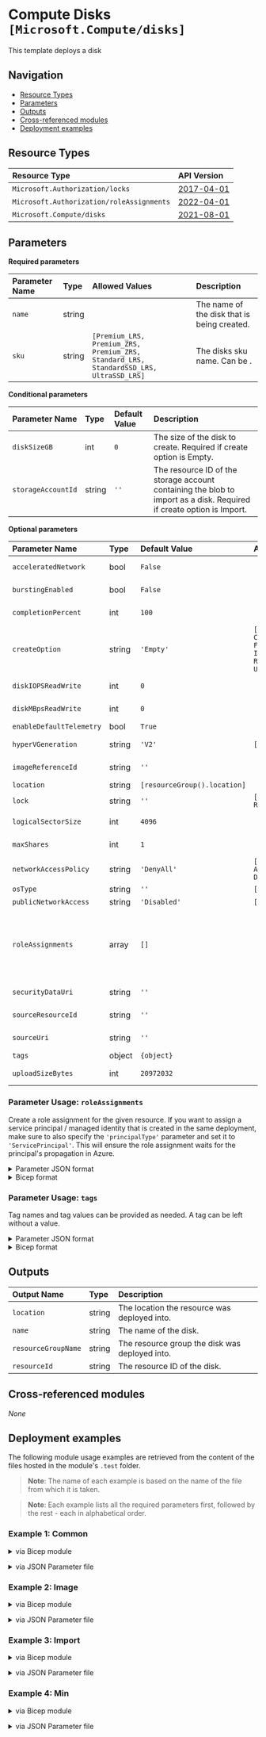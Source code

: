 # Compute Disks `[Microsoft.Compute/disks]`

This template deploys a disk

## Navigation

- [Resource Types](#Resource-Types)
- [Parameters](#Parameters)
- [Outputs](#Outputs)
- [Cross-referenced modules](#Cross-referenced-modules)
- [Deployment examples](#Deployment-examples)

## Resource Types

| Resource Type | API Version |
| :-- | :-- |
| `Microsoft.Authorization/locks` | [2017-04-01](https://docs.microsoft.com/en-us/azure/templates/Microsoft.Authorization/2017-04-01/locks) |
| `Microsoft.Authorization/roleAssignments` | [2022-04-01](https://docs.microsoft.com/en-us/azure/templates/Microsoft.Authorization/2022-04-01/roleAssignments) |
| `Microsoft.Compute/disks` | [2021-08-01](https://docs.microsoft.com/en-us/azure/templates/Microsoft.Compute/2021-08-01/disks) |

## Parameters

**Required parameters**

| Parameter Name | Type | Allowed Values | Description |
| :-- | :-- | :-- | :-- |
| `name` | string |  | The name of the disk that is being created. |
| `sku` | string | `[Premium_LRS, Premium_ZRS, Premium_ZRS, Standard_LRS, StandardSSD_LRS, UltraSSD_LRS]` | The disks sku name. Can be . |

**Conditional parameters**

| Parameter Name | Type | Default Value | Description |
| :-- | :-- | :-- | :-- |
| `diskSizeGB` | int | `0` | The size of the disk to create. Required if create option is Empty. |
| `storageAccountId` | string | `''` | The resource ID of the storage account containing the blob to import as a disk. Required if create option is Import. |

**Optional parameters**

| Parameter Name | Type | Default Value | Allowed Values | Description |
| :-- | :-- | :-- | :-- | :-- |
| `acceleratedNetwork` | bool | `False` |  | True if the image from which the OS disk is created supports accelerated networking. |
| `burstingEnabled` | bool | `False` |  | Set to true to enable bursting beyond the provisioned performance target of the disk. |
| `completionPercent` | int | `100` |  | Percentage complete for the background copy when a resource is created via the CopyStart operation. |
| `createOption` | string | `'Empty'` | `[Attach, Copy, CopyStart, Empty, FromImage, Import, ImportSecure, Restore, Upload, UploadPreparedSecure]` | Sources of a disk creation. |
| `diskIOPSReadWrite` | int | `0` |  | The number of IOPS allowed for this disk; only settable for UltraSSD disks. |
| `diskMBpsReadWrite` | int | `0` |  | The bandwidth allowed for this disk; only settable for UltraSSD disks. |
| `enableDefaultTelemetry` | bool | `True` |  | Enable telemetry via a Globally Unique Identifier (GUID). |
| `hyperVGeneration` | string | `'V2'` | `[V1, V2]` | The hypervisor generation of the Virtual Machine. Applicable to OS disks only. |
| `imageReferenceId` | string | `''` |  | A relative uri containing either a Platform Image Repository or user image reference. |
| `location` | string | `[resourceGroup().location]` |  | Resource location. |
| `lock` | string | `''` | `['', CanNotDelete, ReadOnly]` | Specify the type of lock. |
| `logicalSectorSize` | int | `4096` |  | Logical sector size in bytes for Ultra disks. Supported values are 512 ad 4096. |
| `maxShares` | int | `1` |  | The maximum number of VMs that can attach to the disk at the same time. Default value is 0. |
| `networkAccessPolicy` | string | `'DenyAll'` | `[AllowAll, AllowPrivate, DenyAll]` | Policy for accessing the disk via network. |
| `osType` | string | `''` | `['', Linux, Windows]` | Sources of a disk creation. |
| `publicNetworkAccess` | string | `'Disabled'` | `[Disabled, Enabled]` | Policy for controlling export on the disk. |
| `roleAssignments` | array | `[]` |  | Array of role assignment objects that contain the 'roleDefinitionIdOrName' and 'principalId' to define RBAC role assignments on this resource. In the roleDefinitionIdOrName attribute, you can provide either the display name of the role definition, or its fully qualified ID in the following format: '/providers/Microsoft.Authorization/roleDefinitions/c2f4ef07-c644-48eb-af81-4b1b4947fb11'. |
| `securityDataUri` | string | `''` |  | If create option is ImportSecure, this is the URI of a blob to be imported into VM guest state. |
| `sourceResourceId` | string | `''` |  | If create option is Copy, this is the ARM ID of the source snapshot or disk. |
| `sourceUri` | string | `''` |  | If create option is Import, this is the URI of a blob to be imported into a managed disk. |
| `tags` | object | `{object}` |  | Tags of the availability set resource. |
| `uploadSizeBytes` | int | `20972032` |  | If create option is Upload, this is the size of the contents of the upload including the VHD footer. |


### Parameter Usage: `roleAssignments`

Create a role assignment for the given resource. If you want to assign a service principal / managed identity that is created in the same deployment, make sure to also specify the `'principalType'` parameter and set it to `'ServicePrincipal'`. This will ensure the role assignment waits for the principal's propagation in Azure.

<details>

<summary>Parameter JSON format</summary>

```json
"roleAssignments": {
    "value": [
        {
            "roleDefinitionIdOrName": "Reader",
            "description": "Reader Role Assignment",
            "principalIds": [
                "12345678-1234-1234-1234-123456789012", // object 1
                "78945612-1234-1234-1234-123456789012" // object 2
            ]
        },
        {
            "roleDefinitionIdOrName": "/providers/Microsoft.Authorization/roleDefinitions/c2f4ef07-c644-48eb-af81-4b1b4947fb11",
            "principalIds": [
                "12345678-1234-1234-1234-123456789012" // object 1
            ],
            "principalType": "ServicePrincipal"
        }
    ]
}
```

</details>

<details>

<summary>Bicep format</summary>

```bicep
roleAssignments: [
    {
        roleDefinitionIdOrName: 'Reader'
        description: 'Reader Role Assignment'
        principalIds: [
            '12345678-1234-1234-1234-123456789012' // object 1
            '78945612-1234-1234-1234-123456789012' // object 2
        ]
    }
    {
        roleDefinitionIdOrName: '/providers/Microsoft.Authorization/roleDefinitions/c2f4ef07-c644-48eb-af81-4b1b4947fb11'
        principalIds: [
            '12345678-1234-1234-1234-123456789012' // object 1
        ]
        principalType: 'ServicePrincipal'
    }
]
```

</details>
<p>

### Parameter Usage: `tags`

Tag names and tag values can be provided as needed. A tag can be left without a value.

<details>

<summary>Parameter JSON format</summary>

```json
"tags": {
    "value": {
        "Environment": "Non-Prod",
        "Contact": "test.user@testcompany.com",
        "PurchaseOrder": "1234",
        "CostCenter": "7890",
        "ServiceName": "DeploymentValidation",
        "Role": "DeploymentValidation"
    }
}
```

</details>

<details>

<summary>Bicep format</summary>

```bicep
tags: {
    Environment: 'Non-Prod'
    Contact: 'test.user@testcompany.com'
    PurchaseOrder: '1234'
    CostCenter: '7890'
    ServiceName: 'DeploymentValidation'
    Role: 'DeploymentValidation'
}
```

</details>
<p>

## Outputs

| Output Name | Type | Description |
| :-- | :-- | :-- |
| `location` | string | The location the resource was deployed into. |
| `name` | string | The name of the disk. |
| `resourceGroupName` | string | The resource group the  disk was deployed into. |
| `resourceId` | string | The resource ID of the disk. |

## Cross-referenced modules

_None_

## Deployment examples

The following module usage examples are retrieved from the content of the files hosted in the module's `.test` folder.
   >**Note**: The name of each example is based on the name of the file from which it is taken.

   >**Note**: Each example lists all the required parameters first, followed by the rest - each in alphabetical order.

<h3>Example 1: Common</h3>

<details>

<summary>via Bicep module</summary>

```bicep
module disks './Microsoft.Compute/disks/deploy.bicep' = {
  name: '${uniqueString(deployment().name, location)}-test-cdcom'
  params: {
    // Required parameters
    name: '<<namePrefix>>-cdcom001'
    sku: 'UltraSSD_LRS'
    // Non-required parameters
    diskIOPSReadWrite: 500
    diskMBpsReadWrite: 60
    diskSizeGB: 128
    enableDefaultTelemetry: '<enableDefaultTelemetry>'
    lock: 'CanNotDelete'
    logicalSectorSize: 512
    osType: 'Windows'
    publicNetworkAccess: 'Enabled'
    roleAssignments: [
      {
        principalIds: [
          '<managedIdentityPrincipalId>'
        ]
        principalType: 'ServicePrincipal'
        roleDefinitionIdOrName: 'Reader'
      }
    ]
  }
}
```

</details>
<p>

<details>

<summary>via JSON Parameter file</summary>

```json
{
  "$schema": "https://schema.management.azure.com/schemas/2019-04-01/deploymentParameters.json#",
  "contentVersion": "1.0.0.0",
  "parameters": {
    // Required parameters
    "name": {
      "value": "<<namePrefix>>-cdcom001"
    },
    "sku": {
      "value": "UltraSSD_LRS"
    },
    // Non-required parameters
    "diskIOPSReadWrite": {
      "value": 500
    },
    "diskMBpsReadWrite": {
      "value": 60
    },
    "diskSizeGB": {
      "value": 128
    },
    "enableDefaultTelemetry": {
      "value": "<enableDefaultTelemetry>"
    },
    "lock": {
      "value": "CanNotDelete"
    },
    "logicalSectorSize": {
      "value": 512
    },
    "osType": {
      "value": "Windows"
    },
    "publicNetworkAccess": {
      "value": "Enabled"
    },
    "roleAssignments": {
      "value": [
        {
          "principalIds": [
            "<managedIdentityPrincipalId>"
          ],
          "principalType": "ServicePrincipal",
          "roleDefinitionIdOrName": "Reader"
        }
      ]
    }
  }
}
```

</details>
<p>

<h3>Example 2: Image</h3>

<details>

<summary>via Bicep module</summary>

```bicep
module disks './Microsoft.Compute/disks/deploy.bicep' = {
  name: '${uniqueString(deployment().name, location)}-test-cdimg'
  params: {
    // Required parameters
    name: '<<namePrefix>>-cdimg001'
    sku: 'Standard_LRS'
    // Non-required parameters
    createOption: 'FromImage'
    enableDefaultTelemetry: '<enableDefaultTelemetry>'
    imageReferenceId: '<imageReferenceId>'
    roleAssignments: [
      {
        principalIds: [
          '<managedIdentityPrincipalId>'
        ]
        principalType: 'ServicePrincipal'
        roleDefinitionIdOrName: 'Reader'
      }
    ]
  }
}
```

</details>
<p>

<details>

<summary>via JSON Parameter file</summary>

```json
{
  "$schema": "https://schema.management.azure.com/schemas/2019-04-01/deploymentParameters.json#",
  "contentVersion": "1.0.0.0",
  "parameters": {
    // Required parameters
    "name": {
      "value": "<<namePrefix>>-cdimg001"
    },
    "sku": {
      "value": "Standard_LRS"
    },
    // Non-required parameters
    "createOption": {
      "value": "FromImage"
    },
    "enableDefaultTelemetry": {
      "value": "<enableDefaultTelemetry>"
    },
    "imageReferenceId": {
      "value": "<imageReferenceId>"
    },
    "roleAssignments": {
      "value": [
        {
          "principalIds": [
            "<managedIdentityPrincipalId>"
          ],
          "principalType": "ServicePrincipal",
          "roleDefinitionIdOrName": "Reader"
        }
      ]
    }
  }
}
```

</details>
<p>

<h3>Example 3: Import</h3>

<details>

<summary>via Bicep module</summary>

```bicep
module disks './Microsoft.Compute/disks/deploy.bicep' = {
  name: '${uniqueString(deployment().name, location)}-test-cdimp'
  params: {
    // Required parameters
    name: '<<namePrefix>>-cdimp001'
    sku: 'Standard_LRS'
    // Non-required parameters
    createOption: 'Import'
    enableDefaultTelemetry: '<enableDefaultTelemetry>'
    roleAssignments: [
      {
        principalIds: [
          '<managedIdentityPrincipalId>'
        ]
        principalType: 'ServicePrincipal'
        roleDefinitionIdOrName: 'Reader'
      }
    ]
    sourceUri: '<sourceUri>'
    storageAccountId: '<storageAccountId>'
  }
}
```

</details>
<p>

<details>

<summary>via JSON Parameter file</summary>

```json
{
  "$schema": "https://schema.management.azure.com/schemas/2019-04-01/deploymentParameters.json#",
  "contentVersion": "1.0.0.0",
  "parameters": {
    // Required parameters
    "name": {
      "value": "<<namePrefix>>-cdimp001"
    },
    "sku": {
      "value": "Standard_LRS"
    },
    // Non-required parameters
    "createOption": {
      "value": "Import"
    },
    "enableDefaultTelemetry": {
      "value": "<enableDefaultTelemetry>"
    },
    "roleAssignments": {
      "value": [
        {
          "principalIds": [
            "<managedIdentityPrincipalId>"
          ],
          "principalType": "ServicePrincipal",
          "roleDefinitionIdOrName": "Reader"
        }
      ]
    },
    "sourceUri": {
      "value": "<sourceUri>"
    },
    "storageAccountId": {
      "value": "<storageAccountId>"
    }
  }
}
```

</details>
<p>

<h3>Example 4: Min</h3>

<details>

<summary>via Bicep module</summary>

```bicep
module disks './Microsoft.Compute/disks/deploy.bicep' = {
  name: '${uniqueString(deployment().name, location)}-test-cdmin'
  params: {
    // Required parameters
    name: '<<namePrefix>>-cdmin001'
    sku: 'Standard_LRS'
    // Non-required parameters
    diskSizeGB: 1
    enableDefaultTelemetry: '<enableDefaultTelemetry>'
  }
}
```

</details>
<p>

<details>

<summary>via JSON Parameter file</summary>

```json
{
  "$schema": "https://schema.management.azure.com/schemas/2019-04-01/deploymentParameters.json#",
  "contentVersion": "1.0.0.0",
  "parameters": {
    // Required parameters
    "name": {
      "value": "<<namePrefix>>-cdmin001"
    },
    "sku": {
      "value": "Standard_LRS"
    },
    // Non-required parameters
    "diskSizeGB": {
      "value": 1
    },
    "enableDefaultTelemetry": {
      "value": "<enableDefaultTelemetry>"
    }
  }
}
```

</details>
<p>
